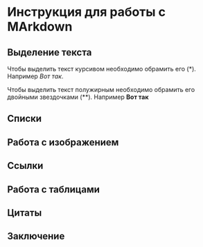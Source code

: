 # Инструкция для работы с MArkdown

## Выделение текста

Чтобы выделить текст курсивом необходимо обрамить его (*). Например *Вот так*.

Чтобы выделить текст полужирным необходимо обрамить его двойными звездочками (**). Например **Вот так**

## Списки

## Работа с изображением

## Ссылки

## Работа с таблицами

## Цитаты

## Заключение